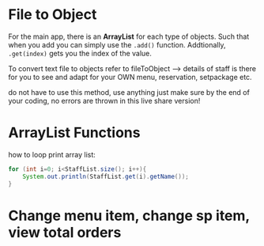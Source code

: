 # File to Object 

For the main app, there is an **ArrayList** for each type of objects. Such that when you add you can simply use the `.add()` function. Addtionally, `.get(index)` gets you the index of the value. 

To convert text file to objects refer to fileToObject --> details of staff is there for you to see and adapt for your OWN menu, reservation, setpackage etc. 

do not have to use this method, use anything just make sure by the end of your coding, no errors are thrown in this live share version!


# ArrayList Functions 

how to loop print array list:
```java
for (int i=0; i<StaffList.size(); i++){
    System.out.println(StaffList.get(i).getName());
}
```

# Change menu item, change sp item, view total orders 

